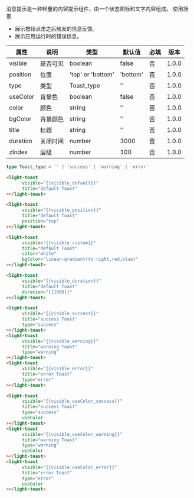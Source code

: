 <Description>
      <Text type='desc'>
           消息提示是一种轻量的内容提示组件，由一个状态图标和文字内容组成。
      </Text>
      <Text type='title'>使用场景</Text>
      <ul>
            <li>展示按钮点击之后触发的信息反馈。</li>
            <li>展示应用运行时的错误信息。</li>
      </ul>
</Description>

| 属性 | 说明 | 类型 | 默认值 | 必填 | 版本 |
| - | - | - | - | - | - |
| visible | 是否可见 | boolean | false | 否 | 1.0.0 |
| position | 位置 | 'top' or 'bottom' | 'bottom' | 否 | 1.0.0 |
| type | 类型 | Toast_type | '' | 否 | 1.0.0 |
| useColor | 背景色 | boolean | false | 否 | 1.0.0 |
| color | 颜色 | string | '' | 否 | 1.0.0 |
| bgColor | 背景颜色 | string | '' | 否 | 1.0.0 |
| title | 标题 | string | '' | 否 | 1.0.0 |
| duration | 关闭时间 | number | 3000 | 否 | 1.0.0 |
| zIndex | 层级 | number | 100 | 否 | 1.0.0 |

<Title>types</Title>

```typescript
type Toast_type = '' | 'success' | 'warning' | 'error'
```

<Title>默认效果</Title>

```html
<light-toast
      visible="{{visible_default}}"
      title="default Toast"
></light-toast>
```

<Title>顶部弹出</Title>

```html
<light-toast
      visible="{{visible_position}}"
      title="default Toast"
      position="top"
></light-toast>
```

<Title>自定义颜色</Title>

```html
<light-toast
      visible="{{visible_custom}}"
      title="default Toast"
      color="white"
      bgColor="linear-gradient(to right,red,blue)"
></light-toast>
```

<Title>关闭时间</Title>

```html
<light-toast
      visible="{{visible_duration}}"
      title="default Toast"
      duration="{{1000}}"
></light-toast>
```

<Title>设定类型</Title>

```html
<light-toast
      visible="{{visible_success}}"
      title="success Toast"
      type="success"
></light-toast>
<light-toast
      visible="{{visible_warning}}"
      title="warning Toast"
      type="warning"
></light-toast>
<light-toast
      visible="{{visible_error}}"
      title="error Toast"
      type="error"
></light-toast>
```

<Title>背景色</Title>

```html
<light-toast
      visible="{{visible_useColor_success}}"
      title="success Toast"
      type="success"
      useColor
></light-toast>
<light-toast
      visible="{{visible_useColor_warning}}"
      title="warning Toast"
      type="warning"
      useColor
></light-toast>
<light-toast
      visible="{{visible_useColor_error}}"
      title="error Toast"
      type="error"
      useColor
></light-toast>
```